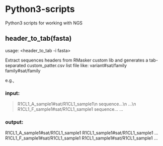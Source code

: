 # Python3-scripts
Python3 scripts for working with NGS

## header_to_tab(fasta)
usage: <header_to_tab -i fasta>

Extract sequences headers from RMasker custom lib and generates a tab-separated custom_patter.csv list file like:
variant#sat/family <tab> family#sat/family
  
e.g.,
### input:

>R1CL1_A_sample1#sat/R1CL1_sample1\n
sequence...\n
...\n
>R1CL1_F_sample1#sat/R1CL1_sample1
sequence...
...

### output:

R1CL1_A_sample1#sat/R1CL1_sample1	R1CL1_sample1#sat/R1CL1_sample1
...
R1CL1_F_sample1#sat/R1CL1_sample1 R1CL1_sample1#sat/R1CL1_sample1
...
